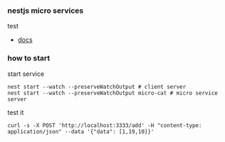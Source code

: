 ### nestjs micro services

test
- [docs](https://docs.nestjs.com/microservices/basics)

### how to start

start service
```
nest start --watch --preserveWatchOutput # client server
nest start --watch --preserveWatchOutput micro-cat # micro service server
```

test it
```
curl -s -X POST 'http://localhost:3333/add' -H "content-type: application/json" --data '{"data": [1,19,10]}'
```
